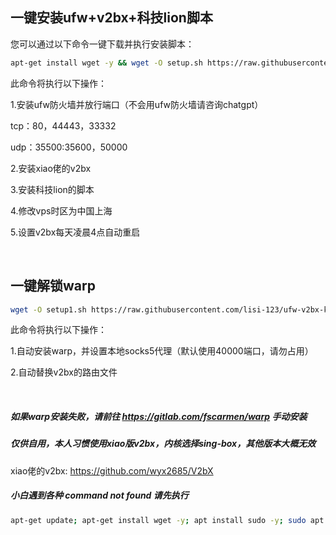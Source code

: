 ## 一键安装ufw+v2bx+科技lion脚本

您可以通过以下命令一键下载并执行安装脚本：

```bash
apt-get install wget -y && wget -O setup.sh https://raw.githubusercontent.com/lisi-123/ufw-v2bx-kejilion/main/setup.sh && chmod +x setup.sh && ./setup.sh
```

此命令将执行以下操作：

1.安装ufw防火墙并放行端口（不会用ufw防火墙请咨询chatgpt）

tcp：80，44443，33332

udp：35500:35600，50000

2.安装xiao佬的v2bx

3.安装科技lion的脚本

4.修改vps时区为中国上海

5.设置v2bx每天凌晨4点自动重启


<br>

## 一键解锁warp

```bash
wget -O setup1.sh https://raw.githubusercontent.com/lisi-123/ufw-v2bx-kejilion/main/setup1.sh && chmod +x setup1.sh && ./setup1.sh
```

此命令将执行以下操作：

1.自动安装warp，并设置本地socks5代理（默认使用40000端口，请勿占用）

2.自动替换v2bx的路由文件

<br>


##### 如果warp安装失败，请前往 https://gitlab.com/fscarmen/warp 手动安装

##### 仅供自用，本人习惯使用xiao版v2bx，内核选择sing-box，其他版本大概无效

xiao佬的v2bx: https://github.com/wyx2685/V2bX

##### 小白遇到各种 command not found 请先执行

```bash
apt-get update; apt-get install wget -y; apt install sudo -y; sudo apt install curl -y
```
